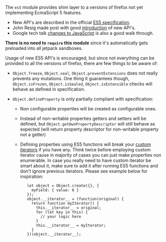 The `es5` module provides shim layer to a versions of firefox not yet
implementing EcmaScript 5 features.

- New API's are described in the official [ES5 specification].
- John Resig made post with good [introduction] of new API's.
- Google tech talk [changes to JavaScript] is also a good walk through.

**There is no need to `require` this module** since it's automatically gets
preloaded into all jetpack sandboxes.

Usage of new ES5 API's is encouraged, but since not everything can be
provided to all the versions of firefox, there are few things to be aware of:

- `Object.freeze`, `Object.seal`, `Object.preventExtensions` does not really
prevents any mutations. One thing it guarantees though, `Object.isFrozen`,
`Object.isSealed`, `Object.isExtensible` checks will behave as defined in
specification.

- `Object.defineProperty` is only partially compliant with specification:
	- Non configurable properties will be created as configurable ones.
	- Instead of non-writable properties getters and setters will be defined,
		but `Object.getOwnPropertyDescriptor` will still behave as expected
		(will return property descriptor for non-writable property not a getter)
	- Defining properties using ES5 functions will break your [custom iterators]
		 if you have any. Think twice before employing custom iterator cause in
		 majority of cases you can just make properties non enumerable. In case
		 you really need to have custom iterator be smart about it, make sure to
		 add it after running ES5 functions and don't ignore previous iterators.
		 Please see example below for inspiration:

		     let object = Object.create({}, {
		       myField: { value: 6 }
		     });
		     object.__iterator__ = (function(original) {
		       return function myIterator() {
		         this.__iterator__ = original;
		         for (let key in this) {
		           // your logic here
		         }
		         this.__iterator__ = myIterator;
		       }
		     })(object.__iterator__);

[custom iterators]:https://developer.mozilla.org/en/New_in_JavaScript_1.7#Iterators
[ES5 specification]:http://www.ecmascript.org/docs/tc39-2009-043.pdf
[introduction]:http://ejohn.org/blog/ecmascript-5-objects-and-properties/
[changes to JavaScript]:http://www.youtube.com/watch?v=Kq4FpMe6cRs
